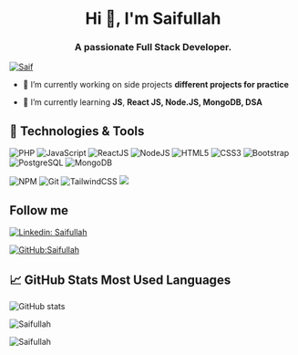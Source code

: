 <!--
**saifullah767/saifullah767** is a ✨ _special_ ✨ repository because its `README.md` (this file) appears on your GitHub profile.

Here are some ideas to get you started:

- 🔭 I’m currently working on ...
- 🌱 I’m currently learning ...
- 👯 I’m looking to collaborate on ...
- 🤔 I’m looking for help with ...
- 💬 Ask me about ...
- 📫 How to reach me: ...
- 😄 Pronouns: ...
- ⚡ Fun fact: ...
-->

<h1 align="center">Hi 👋, I'm Saifullah</h1>
<h3 align="center">A passionate Full Stack Developer.</h3>

<!-- <p align="left"> <img src="https://komarev.com/ghpvc/?username=amrendrakind&label=Profile%20views&color=0e75b6&style=flat" alt="Saif" /> </p> -->

<p align="left"> <a href="https://github.com/ryo-ma/github-profile-trophy"><img src="https://github-profile-trophy.vercel.app/?username=saifullah767" alt="Saif" /></a> </p>

- 🔭 I’m currently working on side projects **different projects for practice**

- 🌱 I’m currently learning **JS**, **React JS, Node.JS, MongoDB, DSA**

<!-- - You can find me on http://amrendrakind.github.io/ -->


## 🔧 Technologies & Tools

![PHP](https://img.shields.io/badge/-PHP-black?style=flat-square&logo=PHP)
![JavaScript](https://img.shields.io/badge/-JavaScript-black?style=flat-square&logo=javascript)
![ReactJS](https://img.shields.io/badge/-ReactJS-black?style=flat-square&logo=react)
![NodeJS](https://img.shields.io/badge/NodeJS-339933.svg?logo=node.js&logoColor=white)
![HTML5](https://img.shields.io/badge/-HTML5-E34F26?style=flat-square&logo=html5&logoColor=white)
![CSS3](https://img.shields.io/badge/-CSS3-1572B6?style=flat-square&logo=css3)
![Bootstrap](https://img.shields.io/badge/-Bootstrap-563D7C?style=flat-square&logo=bootstrap)
![PostgreSQL](https://img.shields.io/badge/PostgreSQL-2C8EBB.svg?logo=postgresql&logoColor=white)
![MongoDB](https://img.shields.io/badge/MongoDB-c14438.svg?logo=mongodb&logoColor=white)
<!-- ![TypeScript](https://img.shields.io/badge/-TypeScript-007ACC?style=flat-square&logo=typescript) -->
![NPM](https://img.shields.io/badge/NPM-CB3837.svg?logo=npm)
![Git](https://img.shields.io/badge/-Git-black?style=flat-square&logo=git)
![TailwindCSS](https://img.shields.io/badge/-tailwindcss-%2306B6D4)
<img src="https://img.shields.io/badge/Tailwind_CSS-38B2AC?style=for-the-badge&logo=tailwind-css&logoColor=white" />
<!-- ![GitHub](https://img.shields.io/badge/-GitHub-181717?style=flat-square&logo=github) -->



<!--
![](https://img.shields.io/badge/Code-JavaScript-informational?style=flat&logo=javascript&logoColor=white&color=2bbc8a)
![](https://img.shields.io/badge/Code-Node%20JS-informational?style=flat&logo=node&logoColor=white&color=2bbc8a)
![](https://img.shields.io/badge/Code-Express%20JS-informational?style=flat&logo=express&logoColor=white&color=2bbc8a)
![](https://img.shields.io/badge/Code-Python-informational?style=flat&logo=python&logoColor=white&color=2bbc8a)
![](https://img.shields.io/badge/Tools-PostgreSQL-informational?style=flat&logo=postgresql&logoColor=white&color=2bbc8a)
![](https://img.shields.io/badge/Tools-MongoDB-informational?style=flat&logo=mongodb&logoColor=white&color=2bbc8a)
![](https://img.shields.io/badge/OS-Linux-informational?style=flat&logo=linux&logoColor=white&color=2bbc8a)
![](https://img.shields.io/badge/Shell-Bash-informational?style=flat&logo=gnu-bash&logoColor=white&color=2bbc8a)
![](https://img.shields.io/badge/Tools-AWS-informational?style=flat&logo=aws&logoColor=white&color=2bbc8a)
![](https://img.shields.io/badge/Tools-Docker-informational?style=flat&logo=docker&logoColor=white&color=2bbc8a)

## Tech Skills
-->

## Follow me

[![Linkedin: Saifullah](https://img.shields.io/badge/-Saifullah-blue?style=flat-square&logo=Linkedin&logoColor=white&link=linkedin.com/in/saifullah-khan-b0637b169)](https://www.linkedin.com/in/saifullah-khan-b0637b169/)

[![GitHub:Saifullah](https://img.shields.io/github/followers/saifullah767?style=social)](https://github.com/saifullah767)

## &#x1f4c8; GitHub Stats Most Used Languages

![GitHub stats](https://github-readme-stats.vercel.app/api?username=saifullah767&show_icons=true&count_private=true&theme=radical)
<p> <img align="center" src="https://github-readme-streak-stats.herokuapp.com/?user=saifullah767&theme=radical" alt="Saifullah" /> </p>

<p align="left"><img align="left" src="https://github-readme-stats.vercel.app/api/top-langs?username=saifullah767&show_icons=true&locale=en&layout=compact&theme=radical" alt="Saifullah" /></p>

<!--
![Github stats](https://github-readme-stats.vercel.app/api?username=amrendrakind&hide=issues&theme=gruvbox&show_icons=true&hide_border=false&count_private=true&include_all_commits=true&line_height=24.5)
[![Top Langs](https://github-readme-stats.vercel.app/api/top-langs/?username=amrendrakind&layout=compact&theme=gruvbox&langs_count=10)](https://github.com/amrendrakind/github-readme-stats)
<p><img align="center" src="https://github-readme-streak-stats.herokuapp.com/?user=amrendrakind&" alt="AmrendraK" /></p>
-->
<!-- links to your social media accounts -->

<!-- [1]: https://twitter.com/amrendrak_
[2]: https://github.com/amrendrakind
[3]: https://www.linkedin.com/in/amrendraakumar/ -->
